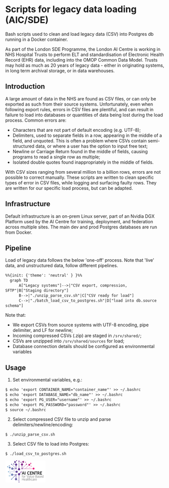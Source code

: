 # Scripts for legacy data loading (AIC/SDE)

Bash scripts used to clean and load legacy data (CSV) into Postgres db running in a Docker container.

As part of the London SDE Programme, the London AI Centre is working in NHS Hospital Trusts to perform ELT and standardisation of Electronic Health Record (EHR) data, including into the OMOP Common Data Model. Trusts may hold as much as 20 years of legacy data - either in originating systems, in long term archival storage, or in data warehouses.

## Introduction

A large amount of data in the NHS are found as CSV files, or can only be exported as such from their source systems. Unfortunately, even when following export rules, errors in CSV files are plentiful, and can result in failure to load into databases or quantities of data being lost during the load process. Common errors are:

- Characters that are not part of default encoding (e.g. UTF-8);
- Delimiters, used to separate fields in a row, appearing in the middle of a field, and unquoted. This is often a problem where CSVs contain semi-structured data, or where a user has the option to input free text;
- Newline or Carriage Return found in the middle of fields, causing programs to read a single row as multiple;
- Isolated double quotes found inappropriately in the middle of fields.

With CSV sizes ranging from several million to a billion rows, errors are not possible to correct manually. These scripts are written to clean specific types of error in CSV files, while logging and surfacing faulty rows. They are written for our specific load process, but can be adapted.   

## Infrastructure

Default infrastructure is an on-prem Linux server, part of an Nvidia DGX Platform used by the AI Centre for training, deployment, and federation across multiple sites. The main dev and prod Postgres databases are run from Docker. 

## Pipeline

Load of legacy data follows the below 'one-off' process. Note that 'live' data, and unstructured data, follow different pipelines.

```mermaid
%%{init: {'theme': 'neutral' } }%%
  graph TD
      A["Legacy systems"]-->|"CSV export, compression, SFTP"|B["Staging directory"]
      B-->|"./unzip_parse_csv.sh"|C["CSV ready for load"]
      C-->|"./batch_load_csv_to_postgres.sh"|D["load into db.source schema"]
```

Note that:
- We export CSVs from source systems with UTF-8 encoding, pipe delimiter, and LF for newline;
- Incoming compressed CSVs (.zip) are staged in ```/srv/shared/```;
- CSVs are unzipped into ```/srv/shared/sources``` for load;
- Database connection details should be configured as environmental variables
 
## Usage

1. Set environmental variables, e.g.:
```
$ echo 'export CONTAINER_NAME="container_name"' >> ~/.bashrc
$ echo 'export DATABASE_NAME="db_name"' >> ~/.bashrc
$ echo 'export PG_USER="username"' >> ~/.bashrc
$ echo 'export PG_PASSWORD="password"' >> ~/.bashrc
$ source ~/.bashrc
```

2. Select compressed CSV file to unzip and parse delimiters/newline/encoding: 
```
$ ./unzip_parse_csv.sh
```

3. Select CSV file to load into Postgres:
```
$ ./load_csv_to_postgres.sh
```

<a href="https://www.aicentre.co.uk/"><img src="logo_aic.png" alt="London AI Centre" title="" height="70" /></a>
